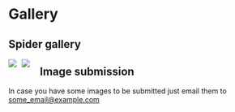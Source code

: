 # Gallery

## Spider gallery

<img src="https://thumbs-prod.si-cdn.com/eI-9vdjm9w9UoszNH1CLOXgqXj4=/fit-in/1600x0/filters:focal(544x288:545x289)/https://public-media.si-cdn.com/filer/60/aa/60aa64c6-1a37-490f-b0be-492e1f7885b5/ebcuv5lxyaet2lt.jpg"
     style="float: left; margin-right: 10px;" />
     <a href="https://external-preview.redd.it/5FI2KhWlhv5rcuFuERtQ-7_OTjZDTu-O9em3zVC365M.jpg?auto=webp&s=2b69f49c35b57000a91e9e50a317cf6ab2ebd8dc"
     style="float: left; margin-right: 10px;" />
       <img src="https://external-preview.redd.it/5FI2KhWlhv5rcuFuERtQ-7_OTjZDTu-O9em3zVC365M.jpg?auto=webp&s=2b69f49c35b57000a91e9e50a317cf6ab2ebd8dc"
       style="float: left; margin-right: 10px;" />     
     </a>
       
    
    
## Image submission

In case you have some images to be submitted just email them to some_email@example.com
